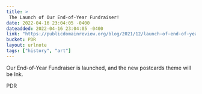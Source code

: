 ```yaml
---
title: > 
 The Launch of Our End-of-Year Fundraiser!
date: 2022-04-16 23:04:05 -0400
dateadded: 2022-04-16 23:04:05 -0400
link: "https://publicdomainreview.org/blog/2021/12/launch-of-end-of-year-fundraiser-2021"
bucket: PDR
layout: urlnote
tags: ["history", "art"]
--- 
```

Our End-of-Year Fundraiser is launched, and the new postcards theme will be Ink.
 <!-- end excerpt --> 
<div class='bucket'><a class='internal-link' src='_notes/buckets/PDR'>PDR</a></div> 
